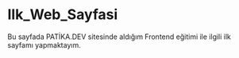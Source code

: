# Ilk_Web_Sayfasi


Bu sayfada PATİKA.DEV sitesinde aldığım Frontend eğitimi ile ilgili ilk sayfamı yapmaktayım.

